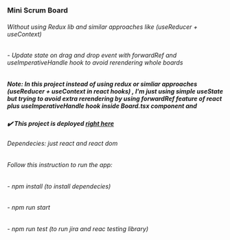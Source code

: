 ### Mini Scrum Board

###### Without using Redux lib and similar approaches like (useReducer + useContext)

###### - Update state on drag and drop event with forwardRef and useImperativeHandle hook to avoid rerendering whole boards

##### Note: In this project instead of using redux or simliar approaches (useReducer + useContext in react hooks) , I'm just using simple useState but trying to avoid extra rerendering by using forwardRef feature of react plus useImperativeHandle hook inside Board.tsx component and

##### :heavy_check_mark: This project is deployed [right here](https://mahyarek.surge.sh/) 

###### Dependecies: just react and react dom

###### Follow this instruction to run the app:

###### - npm install (to install dependecies)

###### - npm run start

###### - npm run test (to run jira and reac testing library)
